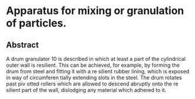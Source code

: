 # Apparatus for mixing or granulation of particles.

## Abstract
A drum granulator 10 is described in which at least a part of the cylindrical outer wall is resilient. This can be achieved, for example, by forming the drum from steel and fitting it with a re silient rubber lining, which is exposed in way of circumferen tially extending slots in the steel. The drum rotates past piv otted rollers which are allowed to descend abruptly onto the re silient part of the wall, dislodging any material which adhered to it.